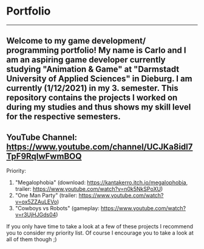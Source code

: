 # Portfolio
----------
Welcome to my game development/ programming portfolio!
My name is Carlo and I am an aspiring game developer currently studying "Animation & Game" at "Darmstadt University of Applied Sciences" in Dieburg.
I am currently (1/12/2021) in my 3. semester. This repository contains the projects I worked on during my studies and thus shows my skill level for the respective semesters.
----------
YouTube Channel:  
https://www.youtube.com/channel/UCJKa8idl7TpF9RqIwFwmBOQ
----------
Priority:
1. "Megalophobia" (download: https://kantakerro.itch.io/megalophobia, trailer: https://www.youtube.com/watch?v=n0k5NkSPoXU)
2. "One Man Party" (trailer: https://www.youtube.com/watch?v=ox5ZZAuLEVo)
3. "Cowboys vs Robots" (gameplay: https://www.youtube.com/watch?v=r3UjHJGds04)

If you only have time to take a look at a few of these projects I recommend you to consider my priority list. Of course I encourage you to take a look at all of them though ;)
